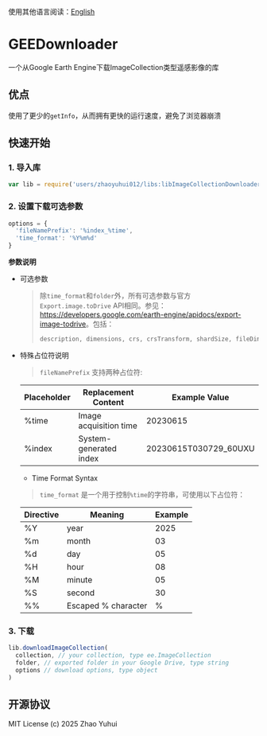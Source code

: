 使用其他语言阅读：[English](README.md)

# GEEDownloader

一个从Google Earth Engine下载ImageCollection类型遥感影像的库

## 优点

使用了更少的`getInfo`，从而拥有更快的运行速度，避免了浏览器崩溃

## 快速开始

### 1. 导入库

```javascript
var lib = require('users/zhaoyuhui012/libs:libImageCollectionDownloader')
```

### 2. 设置下载可选参数

```javascript
options = {
  'fileNamePrefix': '%index_%time',
  'time_format': '%Y%m%d'
}
```

**参数说明**

- 可选参数

  > 除`time_format`和`folder`外，所有可选参数与官方`Export.image.toDrive` API相同。参见：<https://developers.google.com/earth-engine/apidocs/export-image-todrive>。包括：
  >
  > ```javascript
  > description, dimensions, crs, crsTransform, shardSize, fileDimensions, skipEmptyTiles...  
  > ```

- 特殊占位符说明

  > `fileNamePrefix` 支持两种占位符:

  | Placeholder | Replacement Content    | Example Value         |
  | ----------- | ---------------------- | --------------------- |
  | %time       | Image acquisition time | 20230615              |
  | %index      | System-generated index | 20230615T030729_60UXU |

  - Time Format Syntax
  > `time_format` 是一个用于控制`%time`的字符串，可使用以下占位符：

  | Directive | Meaning             | Example |
  | --------- | ------------------- | ------- |
  | %Y        | year                | 2025    |
  | %m        | month               | 03      |
  | %d        | day                 | 05      |
  | %H        | hour                | 08      |
  | %M        | minute              | 05      |
  | %S        | second              | 30      |
  | %%        | Escaped % character | %       |

### 3. 下载

```javascript
lib.downloadImageCollection(
  collection, // your collection, type ee.ImageCollection
  folder, // exported folder in your Google Drive, type string
  options // download options, type object
)
```

## 开源协议
MIT License (c) 2025 Zhao Yuhui
